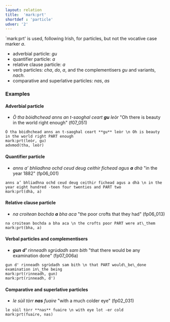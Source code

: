 ```yaml
---
layout: relation
title:  'mark:prt'
shortdef : 'particle'
udver: '2'
---
```


`mark:prt' is used, following Irish, for particles, but not the vocative case marker _a_.

* adverbial particle: _gu_
* quantifier particle: _a_
* relative clause particle: _a_
* verb particles: _cha_, _do_, _a_, and the complementisers _gu_ and variants, _nach_.
* comparative and superlative particles: _nas_, _as_

### Examples

#### Adverbial particle

* _Ò tha bòidhchead anns an t-saoghal ceart **gu** leòr_ "Oh there is beauty in the world right enough" (f07_051)

~~~ sdparse
Ò tha bòidhchead anns an t-saoghal ceart **gu** leòr \n Oh is beauty in the world right PART enough
mark:prt(leòr, gu)
advmod(tha, leòr)
~~~


#### Quantifier particle

* _anns a’ bhliadhna ochd ceud deug ceithir fichead agus **a** dhà_ "in the year 1882" (fp06\_001)

~~~ sdparse
anns a’ bhliadhna ochd ceud deug ceithir fichead agus a dhà \n in the year eight hundred -teen four twenties and PART two
mark:prt(dhà, a)
~~~

#### Relative clause particle

* _na croitean bochda **a** bha aca_ "the poor crofts that they had" (fp06\_013)

~~~ sdparse
na croitean bochda a bha aca \n the crofts poor PART were at\_them
mark:prt(bha, a)
~~~

#### Verbal particles and complementisers

* _**gun** **d'** rinneadh sgrùdadh sam bith_ "that there would be any examination done" (fp07\_006a)

~~~ sdparse
gun d' rinneadh sgrùdadh sam bith \n that PART would\_be\_done examination in\_the being
mark:prt(rinneadh, gun)
mark:prt(rinneadh, d')
~~~

#### Comparative and superlative particles

* _le sùil tòrr **nas** fuaire_ "with a much colder eye" (fp02\_031)

~~~ sdparse
le sùil tòrr **nas** fuaire \n with eye lot -er cold
mark:prt(fuaire, nas)
~~~
<!-- Interlanguage links updated Po 6. listopadu 2023, 21:43:02 CET -->
